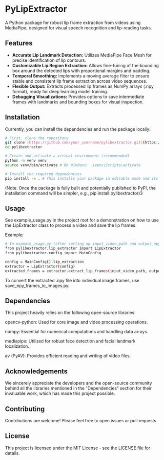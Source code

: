 # PyLipExtractor

A Python package for robust lip frame extraction from videos using MediaPipe, designed for visual speech recognition and lip-reading tasks.

## Features

* **Accurate Lip Landmark Detection:** Utilizes MediaPipe Face Mesh for precise identification of lip contours.
* **Customizable Lip Region Extraction:** Allows fine-tuning of the bounding box around the detected lips with proportional margins and padding.
* **Temporal Smoothing:** Implements a moving average filter to ensure stable and consistent lip frame extraction across video sequences.
* **Flexible Output:** Extracts processed lip frames as NumPy arrays (.npy format), ready for deep learning model training.
* **Debugging Visualizations:** Provides options to save intermediate frames with landmarks and bounding boxes for visual inspection.

## Installation

Currently, you can install the dependencies and run the package locally:

```bash
# First, clone the repository
git clone [https://github.com/your_username/pylibextractor.git](https://github.com/your_username/pylibextractor.git)
cd pylibextractor

# Create and activate a virtual environment (recommended)
python -m venv venv
source venv/bin/activate # On Windows: .\venv\Scripts\activate

# Install the required dependencies
pip install -e . # This installs your package in editable mode and its dependencies
```

(Note: Once the package is fully built and potentially published to PyPI, the installation command will be simpler, e.g., pip install pylibextractor)3

## Usage
See example_usage.py in the project root for a demonstration on how to use the LipExtractor class to process a video and save the lip frames.

Example:
```bash
# In example_usage.py (after setting up input_video_path and output_npy_path)
from pylibextractor.lip_extractor import LipExtractor
from pylibextractor.config import MainConfig

config = MainConfig().lip_extraction
extractor = LipExtractor(config)
extracted_frames = extractor.extract_lip_frames(input_video_path, output_npy_path=output_npy_path)
```

To convert the extracted .npy file into individual image frames, use save_npy_frames_to_images.py.

## Dependencies

This project heavily relies on the following open-source libraries:

opencv-python: Used for core image and video processing operations.

numpy: Essential for numerical computations and handling data arrays.

mediapipe: Utilized for robust face detection and facial landmark localization.

av (PyAV): Provides efficient reading and writing of video files.

## Acknowledgements
We sincerely appreciate the developers and the open-source community behind all the libraries mentioned in the "Dependencies" section for their invaluable work, which has made this project possible.

## Contributing
Contributions are welcome! Please feel free to open issues or pull requests.

## License
This project is licensed under the MIT License - see the LICENSE file for details.